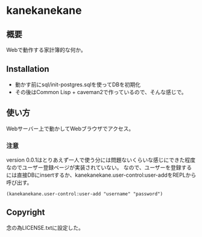# kanekanekane



## 概要

Webで動作する家計簿的な何か。

## Installation

- 動かす前にsql/init-postgres.sqlを使ってDBを初期化
- その後はCommon Lisp + caveman2で作っているので、そんな感じで。

## 使い方

Webサーバー上で動かしてWebブラウザでアクセス。

### 注意

version 0.0.1はとりあえず一人で使う分には問題ないくらいな感じにできた程度なのでユーザー登録ページが実装されていない。
なので、ユーザーを登録するには直接DBにinsertするか、kanekanekane.user-control:user-addをREPLから呼び出す。

    (kanekanekane.user-control:user-add "username" "password")

## Copyright

念の為LICENSE.txtに設定した。
